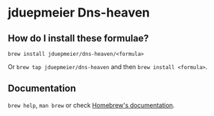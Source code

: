 # jduepmeier Dns-heaven

## How do I install these formulae?
`brew install jduepmeier/dns-heaven/<formula>`

Or `brew tap jduepmeier/dns-heaven` and then `brew install <formula>`.

## Documentation
`brew help`, `man brew` or check [Homebrew's documentation](https://docs.brew.sh).

